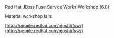 Red Hat JBoss Fuse Service Works Workshop (6.0)


Material workshop lain:

[http://people.redhat.com/njoshi/fsw/](http://people.redhat.com/njoshi/fsw/)
